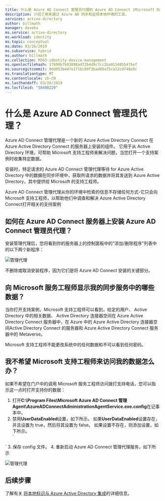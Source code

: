 ```yaml
---
title: 什么是 Azure AD Connect 管理员代理的 Azure AD Connect |Microsoft Docs
description: 介绍了用来通过 Azure AD 同步和监视本地环境的工具。
services: active-directory
author: billmath
manager: daveba
ms.service: active-directory
ms.workload: identity
ms.topic: conceptual
ms.date: 03/26/2019
ms.subservice: hybrid
ms.author: billmath
ms.collection: M365-identity-device-management
ms.openlocfilehash: 17b99b7b03898ad72b4d9c7cc2ba9154855475ef
ms.sourcegitcommit: 0dd053b447e171bc99f3bad89a75ca12cd748e9c
ms.translationtype: MT
ms.contentlocale: zh-CN
ms.lasthandoff: 03/26/2019
ms.locfileid: "58488220"
---
```

# <a name="what-is-the-azure-ad-connect-admin-agent"></a>什么是 Azure AD Connect 管理员代理？ 
Azure AD Connect 管理代理是一个新的 Azure Active Directory Connect 在 Azure Active Directory Connect 的服务器上安装的组件。 它用于从 Active Directory 环境，可帮助 Microsoft 支持工程师来解决问题，当您打开一个支持案例时收集特定数据。

安装时，特定请求的 Azure AD Connect 管理代理等待 for Azure Active Directory 中的数据在同步环境中，获取所请求的数据并将其发送到 Azure Active Directory，其中提供给 Microsoft 的支持工程师。

Azure AD Connect 管理代理从你的环境中检索的信息不存储任何方式-它只会向 Microsoft 支持工程师，以帮助他们中调查和解决 Azure Active Directory Connect打开相关的支持案例

## <a name="how-is-the-azure-ad-connect-admin-agent-installed-on-the-azure-ad-connect-server"></a>如何在 Azure AD Connect 服务器上安装 Azure AD Connect 管理员代理？ 
安装管理代理后，您将看到你的服务器上的控制面板中的"添加/删除程序"列表中的以下两个新程序： 

![管理代理](media/whatis-aadc-admin-agent/adminagent1.png)

不删除或取消安装程序，因为它们是将 Azure AD Connect 安装的关键部分。

## <a name="what-data-in-my-sync-service-is-shown-to-the-microsoft-service-engineer"></a>向 Microsoft 服务工程师显示我的同步服务中的哪些数据？
当你打开支持案例，Microsoft 支持工程师可以看到，给定的用户、 Active Directory 中的相关数据、 Active Directory 连接器空间在 Azure Active Directory Connect 服务器中，在 Azure 中的 Azure Active Directory 连接器空间Active Directory Connect 的服务器和 Azure Active Directory Connect 服务器中的 Metaverse。

Microsoft 支持工程师不能更改系统中的任何数据和不可以看到任何密码。

## <a name="what-if-i-dont-want-the-microsoft-support-engineer-to-access-my-data"></a>我不希望 Microsoft 支持工程师来访问我的数据怎么办？ 
 
如果不希望在门户中的调用 Microsoft 服务工程师访问拨打支持电话，您可以指示这一点时打开支持你的数据： 

  1.    打开**C:\Program Files\Microsoft Azure AD Connect 管理 Agent\AzureADConnectAdministrationAgentService.exe.config**在记事本中。
  2.    禁用**UserDataEnabled**设置，如下所示。 如果**UserDataEnabled**设置存在，并且设置为 true，然后将其设置为 false。 如果设置不存在，则添加设置，如下所示。    
  `
 <appSettings>
   <add key="TraceFilename" value="ADAdministrationAgent.log" />
   <add key="UserDataEnabled" value="false" />
  </appSettings>
  `
  3.    保存 config 文件。
  4.    重新启动 Azure AD Connect 管理代理服务，如下所示

![管理代理](media/whatis-aadc-admin-agent/adminagent2.png)

## <a name="next-steps"></a>后续步骤
了解有关 [将本地标识与 Azure Active Directory 集成](whatis-hybrid-identity.md)的详细信息。
